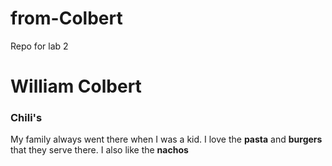 # from-Colbert
Repo for lab 2
# William Colbert
### Chili's
My family always went there when I was a kid. I love the **pasta** and **burgers** that they serve there. I also like the **nachos**